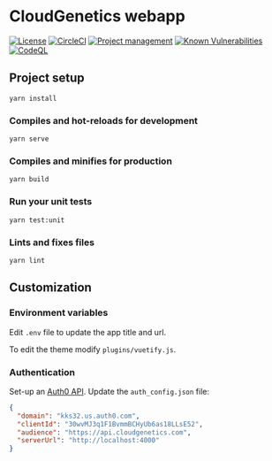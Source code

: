# CloudGenetics webapp

[![License](https://img.shields.io/badge/license-Apache--2.0-blue.svg)](https://raw.githubusercontent.com/cityscapelabs/cityscape/develop/LICENSE)
[![CircleCI](https://circleci.com/gh/cloudgenetics/webapp.svg?style=svg)](https://circleci.com/gh/cloudgenetics/webapp)
[![Project management](https://img.shields.io/badge/projects-view-ff69b4.svg)](https://github.com/orgs/cloudgenetics/projects/1)
[![Known Vulnerabilities](https://snyk.io/test/github/cloudgenetics/webapp/badge.svg?targetFile=package.json)](https://snyk.io/test/github/cloudgenetics/webapp?targetFile=package.json)
[![CodeQL](https://github.com/cloudgenetics/webapp/actions/workflows/codeql-analysis.yml/badge.svg)](https://github.com/cloudgenetics/webapp/actions/workflows/codeql-analysis.yml)


## Project setup
```
yarn install
```

### Compiles and hot-reloads for development
```
yarn serve
```

### Compiles and minifies for production
```
yarn build
```

### Run your unit tests
```
yarn test:unit
```

### Lints and fixes files
```
yarn lint
```

## Customization
### Environment variables

Edit `.env` file to update the app title and url.

To edit the theme modify `plugins/vuetify.js`.

### Authentication
Set-up an [Auth0 API](https://auth0.com/docs/get-started/set-up-apis). Update the `auth_config.json` file:
```json
{
  "domain": "kks32.us.auth0.com",
  "clientId": "30wvMJ3q1F1BvmmBCHyUb6as18LLsE52",
  "audience": "https://api.cloudgenetics.com",
  "serverUrl": "http://localhost:4000"
}
```
